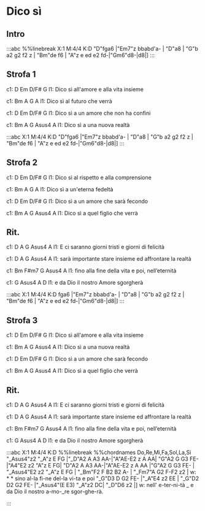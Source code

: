 ---
---

# Dico sì




## Intro
:::abc
%%linebreak <none>
X:1
M:4/4
K:D
"D"fga6 |"Em7"z bbabd'a- | "D"a8 | "G"b a2 g2 f2 z | "Bm"de f6 | "A"z e ed e2 fd-|"Gm6"d8-|d8|]
:::

## Strofa 1
c1: D       Em     D/F#          G
l1: Dico sì    all'amore e alla vita insieme

c1: Bm       A      G          A
l1: Dico sì    al futuro che verrà

c1: D       Em     D/F#          G
l1: Dico sì    a un amore che non ha confini

c1: Bm       A      G        Asus4  A
l1: Dico sì    a una nuova realtà

:::abc
X:1
M:4/4
K:D
"D"fga6 |"Em7"z bbabd'a- | "D"a8 | "G"b a2 g2 f2 z | "Bm"de f6 | "A"z e ed e2 fd-|"Gm6"d8-|d8|]
:::

## Strofa 2

c1: D       Em      D/F#          G
l1: Dico sì    al rispetto e alla comprensione

c1: Bm       A      G           A
l1: Dico sì    a un'eterna fedeltà

c1: D       Em      D/F#        G
l1: Dico sì    a un amore che sarà fecondo

c1: Bm       A        G          Asus4  A
l1: Dico sì    a quel figlio che verrà


## Rit.
c1:        D            A               G        Asus4 A
l1: E ci saranno giorni tristi e giorni di felicità

c1:            D            A              G           Asus4 A
l1: sarà importante stare insieme ed affrontare la realtà

c1:           Bm         F#m7        G          Asus4  A
l1: fino alla fine della vita e poi, nell’eternità

c1:      G              Asus4 A         D
l1: e da Dio il nostro Amore     sgorgherà

:::abc
X:1
M:4/4
K:D
fga6 |"Em7"z bbabd'a- | "D"a8 | "G"b a2 g2 f2 z | "Bm"de f6 | "A"z e ed e2 fd-|"Gm6"d8-|d8|]
:::

## Strofa 3
c1: D       Em     D/F#          G
l1: Dico sì    all'amore e alla vita insieme

c1: Bm       A      G        Asus4  A
l1: Dico sì    a una nuova realtà

c1: D       Em      D/F#        G
l1: Dico sì    a un amore che sarà fecondo


c1: Bm       A        G          Asus4  A
l1: Dico sì    a quel figlio che verrà

## Rit.
c1:        D            A               G        Asus4 A
l1: E ci saranno giorni tristi e giorni di felicità

c1:            D            A              G           Asus4 A
l1: sarà importante stare insieme ed affrontare la realtà

c1:           Bm         F#m7        G          Asus4  A
l1: fino alla fine della vita e poi, nell’eternità

c1:      G              Asus4 A         D
l1: e da Dio il nostro Amore     sgorgherà


:::abc
X:1
M:4/4
K:D
%%linebreak <none>
%%chordnames Do,Re,Mi,Fa,Sol,La,Si
"_Asus4"z2 "_A"z E FG |"_D"A2 A A3 AA-|"A"AE-E2 z A AA| "G"A2 G G3 FE-|"A4"E2 z2 "A"z E FG|
"D"A2 A A3 AA-|"A"AE-E2 z A AA |"G"A2 G G3 FE- |
"_Asus4"E2 z2 "_A"z E FG | "_Bm"F2 F B2 B2 A- | "_Fm7"A G2 F-F2 z2 |
w: * * sino al-la fi-ne del-la vi-ta e poi 
"_G"D3 D G2 FE- |"_A"E4 z2 EE | "_G"D2 D2 G2 FE- |"_Asus4"(E E3) "_A"z2 DC| "_D"D6 z2  |]
w: nell' e-ter-ni-tà _ e da Dio il nostro a-mo-_re sgor-ghe-rà. 

:::
